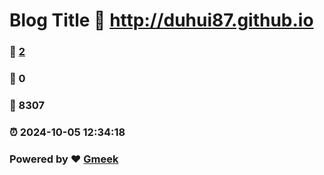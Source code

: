 # Blog Title :link: http://duhui87.github.io 
### :page_facing_up: [2](http://duhui87.github.io/tag.html) 
### :speech_balloon: 0 
### :hibiscus: 8307 
### :alarm_clock: 2024-10-05 12:34:18 
### Powered by :heart: [Gmeek](https://github.com/Meekdai/Gmeek)
